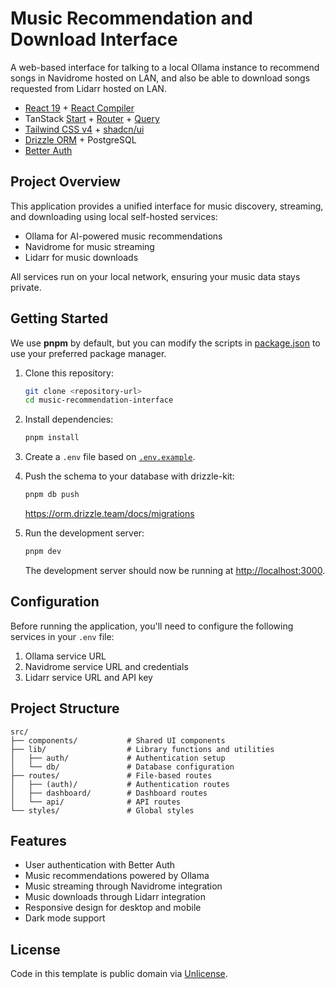 # Music Recommendation and Download Interface

A web-based interface for talking to a local Ollama instance to recommend songs in Navidrome hosted on LAN, and also be able to download songs requested from Lidarr hosted on LAN.

- [React 19](https://react.dev) + [React Compiler](https://react.dev/learn/react-compiler)
- TanStack [Start](https://tanstack.com/start/latest) + [Router](https://tanstack.com/router/latest) + [Query](https://tanstack.com/query/latest)
- [Tailwind CSS v4](https://tailwindcss.com/) + [shadcn/ui](https://ui.shadcn.com/)
- [Drizzle ORM](https://orm.drizzle.team/) + PostgreSQL
- [Better Auth](https://www.better-auth.com/)

## Project Overview

This application provides a unified interface for music discovery, streaming, and downloading using local self-hosted services:
- Ollama for AI-powered music recommendations
- Navidrome for music streaming
- Lidarr for music downloads

All services run on your local network, ensuring your music data stays private.

## Getting Started

We use **pnpm** by default, but you can modify the scripts in [package.json](./package.json) to use your preferred package manager.

1. Clone this repository:

   ```bash
   git clone <repository-url>
   cd music-recommendation-interface
   ```

2. Install dependencies:

   ```bash
   pnpm install
   ```

3. Create a `.env` file based on [`.env.example`](./.env.example).

4. Push the schema to your database with drizzle-kit:

   ```bash
   pnpm db push
   ```

   https://orm.drizzle.team/docs/migrations

5. Run the development server:

   ```bash
   pnpm dev
   ```

   The development server should now be running at [http://localhost:3000](http://localhost:3000).

## Configuration

Before running the application, you'll need to configure the following services in your `.env` file:

1. Ollama service URL
2. Navidrome service URL and credentials
3. Lidarr service URL and API key

## Project Structure

```
src/
├── components/           # Shared UI components
├── lib/                  # Library functions and utilities
│   ├── auth/             # Authentication setup
│   └── db/               # Database configuration
├── routes/               # File-based routes
│   ├── (auth)/           # Authentication routes
│   ├── dashboard/        # Dashboard routes
│   └── api/              # API routes
└── styles/               # Global styles
```

## Features

- User authentication with Better Auth
- Music recommendations powered by Ollama
- Music streaming through Navidrome integration
- Music downloads through Lidarr integration
- Responsive design for desktop and mobile
- Dark mode support

## License

Code in this template is public domain via [Unlicense](./LICENSE).
